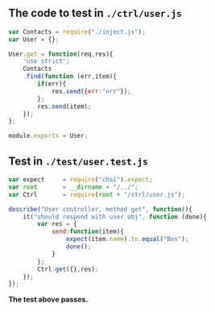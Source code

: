 The code to test in `./ctrl/user.js`
----

```js
var Contacts = require("./inject.js");
var User = {};

User.get = function(req,res){
	'use strict';
	Contacts
	.find(function (err,item){
		if(err){
			res.send({err:"err"});
		};
		res.send(item);
	});
};

module.exports = User;
```

Test in `./test/user.test.js`
----

```js
var expect     = require("chai").expect;
var root       = __dirname + "/../";
var Ctrl       = require(root + "/ctrl/user.js");

describe("User controller, method get", function(){
	it("should respond with user obj", function (done){
		var res = {
			send:function(item){
				expect(item.name).to.equal("Bes");
				done();
			}
		};
		Ctrl.get({},res);
	});
});
```

**The test above passes.**
